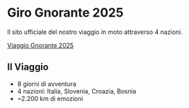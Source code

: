 # Giro Gnorante 2025

Il sito ufficiale del nostro viaggio in moto attraverso 4 nazioni.

[Viaggio Gnorante 2025](http://bit.ly/47qMhdo)

## Il Viaggio
- 8 giorni di avventura
- 4 nazioni: Italia, Slovenia, Croazia, Bosnia
- ~2.200 km di emozioni
